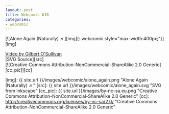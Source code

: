 ```yaml
---
layout: post
title: Webcomic №10
categories:
- webcomic
---
```

[![Alone Again (Naturally) ♬][img]{:.webcomic style="max-width:400px;"}][img]

[Video by Gilbert O'Sullivan][video]<br/>
[SVG Source][src]<br/>
[![Creative Commons Attribution-NonCommercial-ShareAlike 2.0 Generic][cc_pic]][cc]

[video]: http://www.youtube.com/watch?v=D_P-v1BVQn8&t=1m53s "Alone Again (Naturally) by Gilbert O'Sullivan"
[img]:  {{ site.url }}/images/webcomic/alone_again.png "Alone Again (Naturally) ♬"
[src]:  {{ site.url }}/images/webcomic/alone_again.svg "SVG from Inkscape"
[cc_pic]: {{ site.url }}/images/by-nc-sa.eu.png "Creative Commons Attribution-NonCommercial-ShareAlike 2.0 Generic"
[cc]: http://creativecommons.org/licenses/by-nc-sa/2.0/ "Creative Commons Attribution-NonCommercial-ShareAlike 2.0 Generic"